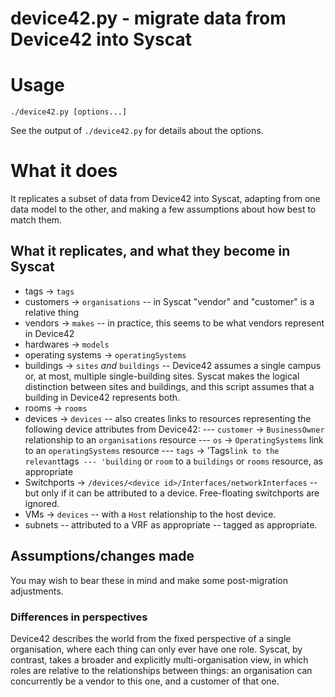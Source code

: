 device42.py - migrate data from Device42 into Syscat
====================================================

# Usage

```
./device42.py [options...]
```

See the output of `./device42.py` for details about the options.


# What it does

It replicates a subset of data from Device42 into Syscat, adapting from one data model to the other, and making a few assumptions about how best to match them.


## What it replicates, and what they become in Syscat

- tags -> `tags`
- customers -> `organisations`
-- in Syscat "vendor" and "customer" is a relative thing
- vendors -> `makes`
-- in practice, this seems to be what vendors represent in Device42
- hardwares -> `models`
- operating systems -> `operatingSystems`
- buildings -> `sites` _and_ `buildings`
-- Device42 assumes a single campus or, at most, multiple single-building sites. Syscat makes the logical distinction between sites and buildings, and this script assumes that a building in Device42 represents both.
- rooms -> `rooms`
- devices -> `devices`
-- also creates links to resources representing the following device attributes from Device42:
--- `customer` -> `BusinessOwner` relationship to an `organisations` resource
--- `os` -> `OperatingSystems` link to an `operatingSystems` resource
--- `tags` -> 'Tags` link to the relevant `tags`
--- 'building` or `room` to a `buildings` or `rooms` resource, as appropriate
- Switchports -> `/devices/<device id>/Interfaces/networkInterfaces`
-- but only if it can be attributed to a device. Free-floating switchports are ignored.
- VMs -> `devices`
-- with a `Host` relationship to the host device.
- subnets
-- attributed to a VRF as appropriate
-- tagged as appropriate.


## Assumptions/changes made

You may wish to bear these in mind and make some post-migration adjustments.


### Differences in perspectives

Device42 describes the world from the fixed perspective of a single organisation, where each thing can only ever have one role. Syscat, by contrast, takes a broader and explicitly multi-organisation view, in which roles are relative to the relationships between things: an organisation can concurrently be a vendor to this one, and a customer of that one.
